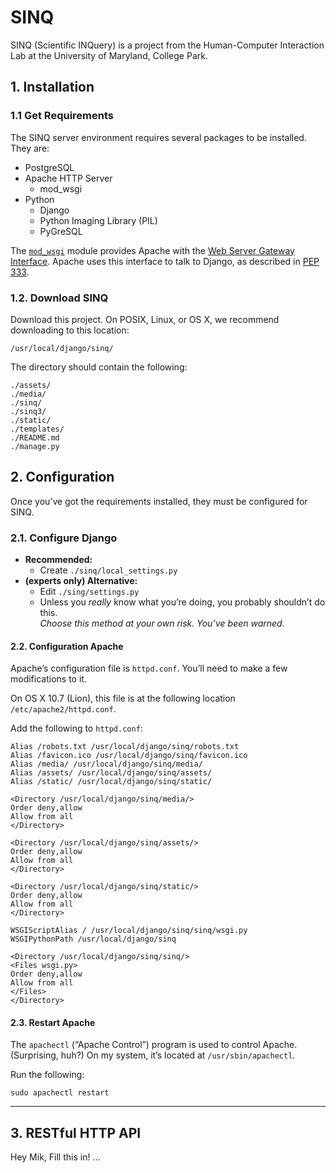 SINQ
====
SINQ (Scientific INQuery) is a project from the Human-Computer Interaction Lab at the University of Maryland, College Park.



## 1. Installation

### 1.1 Get Requirements

The SINQ server environment requires several packages to be installed.  They are:

- PostgreSQL
- Apache HTTP Server
	- mod_wsgi
- Python
	- Django
	- Python Imaging Library (PIL)
	- PyGreSQL


The [`mod_wsgi`](http://code.google.com/p/modwsgi/) module provides Apache with the [Web Server Gateway Interface](http://wsgi.readthedocs.org/en/latest/). 
Apache uses this interface to talk to Django, as described in [PEP 333](http://www.python.org/dev/peps/pep-0333/).


### 1.2. Download SINQ

Download this project.  On POSIX, Linux, or OS X, we recommend downloading to this location:  

	/usr/local/django/sinq/

The directory should contain the following:

	./assets/
	./media/
	./sinq/
	./sinq3/
	./static/
	./templates/
	./README.md
	./manage.py


## 2. Configuration

Once you’ve got the requirements installed, they must be configured for SINQ.


### 2.1. Configure Django

* **Recommended:**
    - Create `./sinq/local_settings.py`
* **(experts only) Alternative:**
	- Edit `./sing/settings.py`
	- Unless you _really_ know what you’re doing, you probably shouldn’t do this. <br />
	  _Choose this method at your own risk.  You’ve been warned._


#### 2.2. Configuration Apache

Apache’s configuration file is `httpd.conf`.  You’ll need to make a few modifications to it.  

On OS X 10.7 (Lion), this file is at the following location `/etc/apache2/httpd.conf`.

Add the following to `httpd.conf`:

	Alias /robots.txt /usr/local/django/sinq/robots.txt
	Alias /favicon.ico /usr/local/django/sinq/favicon.ico
	Alias /media/ /usr/local/django/sinq/media/
	Alias /assets/ /usr/local/django/sinq/assets/
	Alias /static/ /usr/local/django/sinq/static/

	<Directory /usr/local/django/sinq/media/>
	Order deny,allow
	Allow from all
	</Directory>

	<Directory /usr/local/django/sinq/assets/>
	Order deny,allow
	Allow from all
	</Directory>

	<Directory /usr/local/django/sinq/static/>
	Order deny,allow
	Allow from all
	</Directory>

	WSGIScriptAlias / /usr/local/django/sinq/sinq/wsgi.py
	WSGIPythonPath /usr/local/django/sinq

	<Directory /usr/local/django/sinq/sinq/>
	<Files wsgi.py>
	Order deny,allow
	Allow from all
	</Files>
	</Directory>


#### 2.3. Restart Apache

The `apachectl` (“Apache Control”) program is used to control Apache. (Surprising, huh?)
On my system, it’s located at `/usr/sbin/apachectl`.

Run the following:

	sudo apachectl restart

----

## 3. RESTful HTTP API
 Hey Mik, Fill this in!
...

